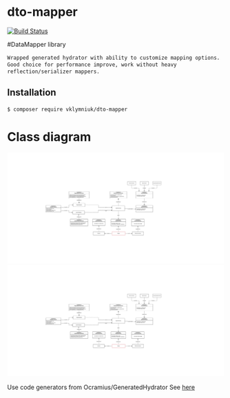 # dto-mapper
[![Build Status](https://travis-ci.org/vklymniuk/dto-mapper.svg?branch=master)](https://travis-ci.org/vklymniuk/dto-mapper)


#DataMapper library

```text
Wrapped generated hydrator with ability to customize mapping options.
Good choice for performance improve, work without heavy reflection/serializer mappers. 
```

## Installation
```bash
$ composer require vklymniuk/dto-mapper
```

# Class diagram
![Alt text](./docs/Mapper_Library.svg)
<img src="./docs/Mapper_Library.svg">

Use code generators from Ocramius/GeneratedHydrator See [here](https://github.com/Ocramius/GeneratedHydrator)